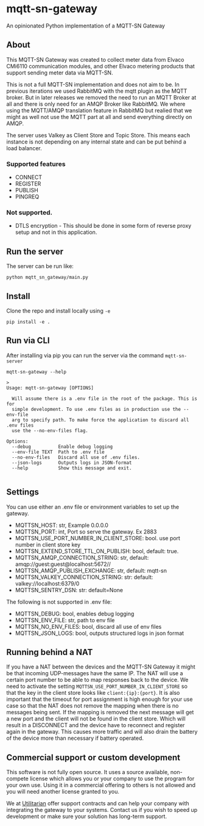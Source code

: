 # mqtt-sn-gateway
An opinionated Python implementation of a MQTT-SN Gateway

## About
This MQTT-SN Gateway was created to collect meter data from Elvaco CMi6110 communication modules, and other Elvaco
metering products that support sending meter data via MQTT-SN.

This is not a full MQTT-SN implementation and does not aim to be. In previous iterations we used RabbitMQ with the 
mqtt plugin as the MQTT broker. But in later releases we removed the need to run an MQTT Broker at all and there is 
only need for an AMQP Broker like RabbitMQ. We where using the MQTT/AMQP translation feature in RabbitMQ but realied 
that we might as well not use the MQTT part at all and send everything directly on AMQP.

The server uses Valkey as Client Store and Topic Store. This means each instance is not depending on any internal state
and can be put behind a load balancer.

### Supported features

* CONNECT 
* REGISTER 
* PUBLISH 
* PINGREQ

### Not supported.
* DTLS encryption - This should be done in some form of reverse proxy setup and not in this application.

## Run the server

The server can be run like:

```
python mqtt_sn_gateway/main.py
```

## Install

Clone the repo and install locally using `-e`

```
pip install -e .
```

## Run via CLI

After installing via pip you can run the server via the command `mqtt-sn-server`

```shell
mqtt-sn-gateway --help

>
Usage: mqtt-sn-gateway [OPTIONS]

  Will assume there is a .env file in the root of the package. This is for
  simple development. To use .env files as in production use the --env-file
  arg to specify path. To make force the application to discard all .env files
  use the --no-env-files flag.

Options:
  --debug          Enable debug logging
  --env-file TEXT  Path to .env file
  --no-env-files   Discard all use of .env files.
  --json-logs      Outputs logs in JSON-format
  --help           Show this message and exit.


```

## Settings

You can use either an .env file or environment variables to set up the gateway.

* MQTTSN_HOST: str, Example 0.0.0.0 
* MQTTSN_PORT: int, Port so serve the gateway. Ex 2883
* MQTTSN_USE_PORT_NUMBER_IN_CLIENT_STORE: bool. use port number in client store key
* MQTTSN_EXTEND_STORE_TTL_ON_PUBLISH: bool, default: true. 
* MQTTSN_AMQP_CONNECTION_STRING: str, default: amqp://guest:guest@localhost:5672//
* MQTTSN_AMQP_PUBLISH_EXCHANGE: str, default: mqtt-sn
* MQTTSN_VALKEY_CONNECTION_STRING: str: default: valkey://localhost:6379/0
* MQTTSN_SENTRY_DSN: str: default=None

The following is not supported in .env file:

* MQTTSN_DEBUG: bool, enables debug logging
* MQTTSN_ENV_FILE: str, path to env file
* MQTTSN_NO_ENV_FILES: bool, discard all use of env files
* MQTTSN_JSON_LOGS: bool, outputs structured logs in json format

## Running behind a NAT

If you have a NAT between the devices and the MQTT-SN Gateway it might be that incoming UDP-messages have the same IP.
The NAT will use a certain port number to be able to map responses back to the device. We need to activate the setting 
`MQTTSN_USE_PORT_NUMBER_IN_CLIENT_STORE` so that the key in the client store looks like `client:{ip}:{port}`.
It is also important that the timeout for port assignment is high enough for your use case so that the NAT does not 
remove the mapping when there is no messages being sent. If the mapping is removed the next message will get a new port 
and the client will not be found in the client store. Which will result in a DISCONNECT and the device have to reconnect 
and register again in the gateway. This causes more traffic and will also drain the battery of the device more than 
necessary if battery operated.

## Commercial support or custom development
This software is not fully open source. It uses a source available, non-compete license which allows you or your 
company to use the program for your own use. Using it in a commercial offering to others is not allowed and you will 
need another license granted to you.

We at [Utilitarian](https://www.utilitarian.io) offer support contracts and can help your company with integrating
the gateway to your systems. Contact us if you wish to speed up development or make 
sure your solution has long-term support.
